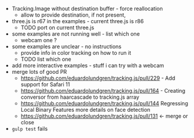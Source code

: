 - Tracking.Image without destination buffer - force reallocation
  - allow to provide destination, if not present, 
- three.js is r67 in the examples - current three.js is r86
  - TODO port on current three.js
- some examples are not running well - list which one
  - webcam one ?
- some examples are unclear - no instructions 
  - provide info in color tracking on how to run it
  - TODO list which one
- add more interactive examples - stuff i can try with a webcam
- merge lots of good PR
  - https://github.com/eduardolundgren/tracking.js/pull/229 - Add support for Safari 11
  - https://github.com/eduardolundgren/tracking.js/pull/164 - Creating conversor from haarcascade to tracking.js array
  - https://github.com/eduardolundgren/tracking.js/pull/144 Regressing Local Binary Features more details on face detection
  - https://github.com/eduardolundgren/tracking.js/pull/131 <- merge or close
- ```gulp test``` fails
